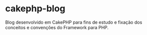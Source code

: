 # cakephp-blog
Blog desenvolvido em CakePHP para fins de estudo e fixação dos conceitos e convenções do Framework para PHP.
